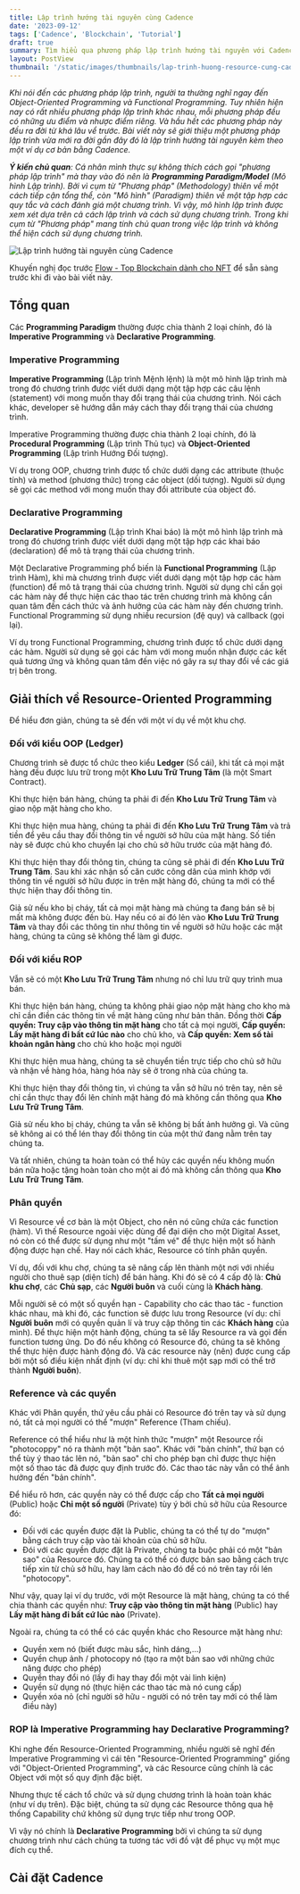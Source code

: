 ```yaml
---
title: Lập trình hướng tài nguyên cùng Cadence
date: '2023-09-12'
tags: ['Cadence', 'Blockchain', 'Tutorial']
draft: true
summary: Tìm hiểu qua phương pháp lập trình hướng tài nguyên với Cadence bằng một project NFT đơn giản
layout: PostView
thumbnail: '/static/images/thumbnails/lap-trinh-huong-resource-cung-cadence.png'
---
```


_Khi nói đến các phương pháp lập trình, người ta thường nghĩ ngay đến Object-Oriented Programming và Functional Programming. Tuy nhiên hiện nay có rất nhiều phương pháp lập trình khác nhau, mỗi phương pháp đều có những ưu điểm và nhược điểm riêng. Và hầu hết các phương pháp này đều ra đời từ khá lâu vể trước. Bài viết này sẽ giới thiệu một phương pháp lập trình vừa mới ra đời gần đây đó là lập trình hướng tài nguyên kèm theo một ví dụ cơ bản bằng Cadence._

_**Ý kiến chủ quan**: Cá nhân mình thực sự không thích cách gọi "phương pháp lập trình" mà thay vào đó nên là **Programming Paradigm/Model** (Mô hình Lập trình). Bởi vì cụm từ "Phương pháp" (Methodology) thiên về một cách tiếp cận tổng thể, còn "Mô hình" (Paradigm) thiên về một tập hợp các quy tắc và cách đánh giá một chương trình. Vì vậy, mô hình lập trình được xem xét dựa trên cả cách lập trình và cách sử dụng chương trình. Trong khi cụm từ "Phương pháp" mang tính chủ quan trong việc lập trình và không thể hiện cách sử dụng chương trình._

<img src='/static/images/thumbnails/lap-trinh-huong-tai-nguyen-cung-cadence.png' alt="Lập trình hướng tài nguyên cùng Cadence" />

Khuyến nghị đọc trước [Flow - Top Blockchain dành cho NFT](https://snowyfield.me/posts/flow-top-blockchain-danh-cho-nft) để sẵn sàng trước khi đi vào bài viết này.

## Tổng quan

Các **Programming Paradigm** thường được chia thành 2 loại chính, đó là **Imperative Programming** và **Declarative Programming**.

### Imperative Programming

**Imperative Programming** (Lập trình Mệnh lệnh) là một mô hình lập trình mà trong đó chương trình được viết dưới dạng một tập hợp các câu lệnh (statement) với mong muốn thay đổi trạng thái của chương trình. Nói cách khác, developer sẽ hướng dẫn máy cách thay đổi trạng thái của chương trình.

Imperative Programming thường được chia thành 2 loại chính, đó là **Procedural Programming** (Lập trình Thủ tục) và **Object-Oriented Programming** (Lập trình Hướng Đối tượng).

Ví dụ trong OOP, chương trình được tổ chức dưới dạng các attribute (thuộc tính) và method (phương thức) trong các object (dối tượng). Người sử dụng sẽ gọi các method với mong muốn thay đổi attribute của object đó.

### Declarative Programming

**Declarative Programming** (Lập trình Khai báo) là một mô hình lập trình mà trong đó chương trình được viết dưới dạng một tập hợp các khai báo (declaration) để mô tả trạng thái của chương trình.

Một Declarative Programming phổ biến là **Functional Programming** (Lập trình Hàm), khi mà chương trình được viết dưới dạng một tập hợp các hàm (function) để mô tả trạng thái của chương trình. Người sử dụng chỉ cần gọi các hàm này để thực hiện các thao tác trên chương trình mà không cần quan tâm đến cách thức và ảnh hưởng của các hàm này đến chương trình. Functional Programming sử dụng nhiều recursion (đệ quy) và callback (gọi lại).

Ví dụ trong Functional Programming, chương trình được tổ chức dưới dạng các hàm. Người sử dụng sẽ gọi các hàm với mong muốn nhận được các kết quả tương ứng và không quan tâm đến việc nó gây ra sự thay đổi về các giá trị bên trong.

## Giải thích về Resource-Oriented Programming

Để hiểu đơn giản, chúng ta sẽ đến với một ví dụ về một khu chợ.

### Đối với kiểu OOP (Ledger)

Chương trình sẽ được tổ chức theo kiểu **Ledger** (Sổ cái), khi tất cả mọi mặt hàng đều được lưu trữ trong một **Kho Lưu Trữ Trung Tâm** (là một Smart Contract).

Khi thực hiện bán hàng, chúng ta phải đi đến **Kho Lưu Trữ Trung Tâm** và giao nộp mặt hàng cho kho.

Khi thực hiện mua hàng, chúng ta phải đi đến **Kho Lưu Trữ Trung Tâm** và trả tiền để yêu cầu thay đổi thông tin về người sở hữu của mặt hàng.
Số tiền này sẽ được chủ kho chuyển lại cho chủ sở hữu trước của mặt hàng đó.

Khi thực hiện thay đổi thông tin, chúng ta cũng sẽ phải đi đến **Kho Lưu Trữ Trung Tâm**.
Sau khi xác nhận số căn cước công dân của mình khớp với thông tin về người sở hữu được in trên mặt hàng đó, chúng ta mới có thể thực hiện thay đổi thông tin.

Giả sử nếu kho bị cháy, tất cả mọi mặt hàng mà chúng ta đang bán sẽ bị mất mà không được đền bù.
Hay nếu có ai đó lẻn vào **Kho Lưu Trữ Trung Tâm** và thay đổi các thông tin như thông tin về người sở hữu hoặc các mặt hàng, chúng ta cũng sẽ không thể làm gì được.

### Đối với kiểu ROP

Vẫn sẽ có một **Kho Lưu Trữ Trung Tâm** nhưng nó chỉ lưu trữ quy trình mua bán.

Khi thực hiện bán hàng, chúng ta không phải giao nộp mặt hàng cho kho mà chỉ cần điền các thông tin về mặt hàng cũng như bản thân.
Đồng thời **Cấp quyền: Truy cập vào thông tin mặt hàng** cho tất cả mọi người, **Cấp quyền: Lấy mặt hàng đi bất cứ lúc nào** cho chủ kho, và **Cấp quyền: Xem số tài khoản ngân hàng** cho chủ kho hoặc mọi người

Khi thực hiện mua hàng, chúng ta sẽ chuyển tiền trực tiếp cho chủ sở hữu và nhận về hàng hóa, hàng hóa này sẽ ở trong nhà của chúng ta.

Khi thực hiện thay đổi thông tin, vì chúng ta vẫn sở hữu nó trên tay, nên sẽ chỉ cần thực thay đổi lên chính mặt hàng đó mà không cần thông qua **Kho Lưu Trữ Trung Tâm**.

Giả sử nếu kho bị cháy, chúng ta vẫn sẽ không bị bất ảnh hưởng gì.
Và cũng sẽ không ai có thể lén thay đổi thông tin của một thứ đang nằm trên tay chúng ta.

Và tất nhiên, chúng ta hoàn toàn có thể hủy các quyền nếu không muốn bán nữa hoặc tặng hoàn toàn cho một ai đó mà không cần thông qua **Kho Lưu Trữ Trung Tâm**.

### Phân quyền

Vì Resource về cơ bản là một Object, cho nên nó cũng chứa các function (hàm). Vì thế Resource ngoài việc dùng để đại diện cho một Digital Asset, nó còn có thể được sử dụng như một "tấm vé" để thực hiện một số hành động được hạn chế. Hay nói cách khác, Resource có tính phân quyền.

Ví dụ, đối với khu chợ, chúng ta sẽ nâng cấp lên thành một nơi với nhiều người cho thuê sạp (diện tích) để bán hàng. Khi đó sẽ có 4 cấp độ là: **Chủ khu chợ**, các **Chủ sạp**, các **Người buôn** và cuối cùng là **Khách hàng**.

Mỗi người sẽ có một số quyền hạn - Capability cho các thao tác - function khác nhau, mà khi đó, các function sẽ được lưu trong Resource (ví dụ: chỉ **Người buôn** mới có quyền quản lí và truy cập thông tin các **Khách hàng** của mình).
Để thực hiện một hành động, chúng ta sẽ lấy Resource ra và gọi đến function tương ứng. Do đó nếu không có Resource đó, chúng ta sẽ không thể thực hiện được hành động đó.
Và các resource này (nên) được cung cấp bởi một số điều kiện nhất định (ví dụ: chỉ khi thuê một sạp mới có thể trở thành **Người buôn**).

### Reference và các quyền

Khác với Phân quyền, thứ yêu cầu phải có Resource đó trên tay và sử dụng nó, tất cả mọi người có thể "mượn" Reference (Tham chiếu).

Reference có thể hiểu như là một hình thức "mượn" một Resource rồi "photocoppy" nó ra thành một "bản sao".
Khác với "bản chính", thứ bạn có thể tùy ý thao tác lên nó, "bản sao" chỉ cho phép bạn chỉ được thực hiện một số thao tác đã được quy định trước đó.
Các thao tác này vẫn có thể ảnh hưởng đến "bản chính".

Để hiểu rõ hơn, các quyền này có thể được cấp cho **Tất cả mọi người** (Public) hoặc **Chỉ một số người** (Private) tùy ý bởi chủ sở hữu của Resource đó:

- Đối với các quyền được đặt là Public, chúng ta có thể tự do "mượn" bằng cách truy cập vào tài khoản của chủ sở hữu.
- Đói với các quyền được đặt là Private, chúng ta buộc phải có một "bản sao" của Resource đó.
  Chúng ta có thể có được bản sao bằng cách trực tiếp xin từ chủ sở hữu, hay làm cách nào đó để có nó trên tay rồi lén "photocopy".

Như vậy, quay lại ví dụ trước, với một Resource là mặt hàng, chúng ta có thể chia thành các quyền như: **Truy cập vào thông tin mặt hàng** (Public) hay **Lấy mặt hàng đi bất cứ lúc nào** (Private).

Ngoài ra, chúng ta có thể có các quyền khác cho Resource mặt hàng như:

- Quyền xem nó (biết được màu sắc, hình dáng,...)
- Quyền chụp ảnh / photocopy nó (tạo ra một bản sao với những chức năng được cho phép)
- Quyền thay đổi nó (lấy đi hay thay đổi một vài linh kiện)
- Quyền sử dụng nó (thực hiện các thao tác mà nó cung cấp)
- Quyền xóa nỏ (chỉ người sở hữu - người có nó trên tay mới có thể làm điều này)

### ROP là Imperative Programming hay Declarative Programming?

Khi nghe đến Resource-Oriented Programming, nhiều người sẽ nghĩ đến Imperative Programming vì cái tên "Resource-Oriented Programming" giống với "Object-Oriented Programming", và các Resource cũng chính là các Object với một số quy định đặc biệt.

Nhưng thực tế cách tổ chức và sử dụng chương trình là hoàn toàn khác (như ví dụ trên). Đặc biệt, chúng ta sử dụng các Resource thông qua hệ thống Capability chứ không sử dụng trực tiếp như trong OOP.

Vì vậy nó chính là **Declarative Programming** bởi vì chúng ta sử dụng chương trình như cách chúng ta tương tác với đồ vật để phục vụ một mục đích cụ thể.

## Cài đặt Cadence

